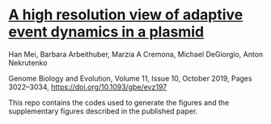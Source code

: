 # [A high resolution view of adaptive event dynamics in a plasmid](https://doi.org/10.1093/gbe/evz197)
Han Mei, Barbara Arbeithuber, Marzia A Cremona, Michael DeGiorgio, Anton Nekrutenko

Genome Biology and Evolution, Volume 11, Issue 10, October 2019, Pages 3022–3034, https://doi.org/10.1093/gbe/evz197

This repo contains the codes used to generate the figures and the supplementary figures described in the published paper. 
